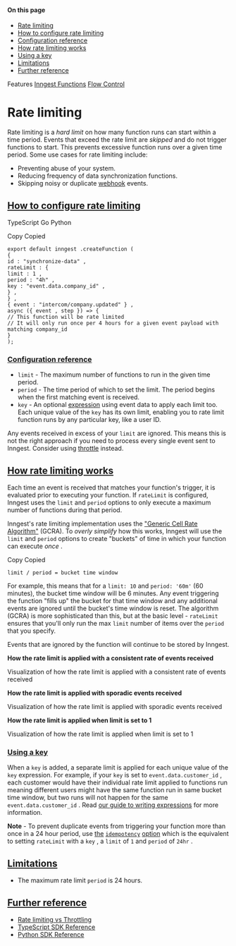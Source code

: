 #### On this page

- [Rate limiting](\docs\guides\rate-limiting#rate-limiting)
- [How to configure rate limiting](\docs\guides\rate-limiting#how-to-configure-rate-limiting)
- [Configuration reference](\docs\guides\rate-limiting#configuration-reference)
- [How rate limiting works](\docs\guides\rate-limiting#how-rate-limiting-works)
- [Using a key](\docs\guides\rate-limiting#using-a-key)
- [Limitations](\docs\guides\rate-limiting#limitations)
- [Further reference](\docs\guides\rate-limiting#further-reference)

Features [Inngest Functions](\docs\features\inngest-functions) [Flow Control](\docs\guides\flow-control)

# Rate limiting

Rate limiting is a *hard limit* on how many function runs can start within a time period. Events that exceed the rate limit are *skipped* and do not trigger functions to start. This prevents excessive function runs over a given time period. Some use cases for rate limiting include:

- Preventing abuse of your system.
- Reducing frequency of data synchronization functions.
- Skipping noisy or duplicate [webhook](\docs\platform\webhooks) events.

## [How to configure rate limiting](\docs\guides\rate-limiting#how-to-configure-rate-limiting)

TypeScript Go Python

Copy Copied

```
export default inngest .createFunction (
{
id : "synchronize-data" ,
rateLimit : {
limit : 1 ,
period : "4h" ,
key : "event.data.company_id" ,
} ,
} ,
{ event : "intercom/company.updated" } ,
async ({ event , step }) => {
// This function will be rate limited
// It will only run once per 4 hours for a given event payload with matching company_id
}
);
```

### [Configuration reference](\docs\guides\rate-limiting#configuration-reference)

- `limit` - The maximum number of functions to run in the given time period.
- `period` - The time period of which to set the limit. The period begins when the first matching event is received.
- `key` - An optional [expression](\docs\guides\writing-expressions) using event data to apply each limit too. Each unique value of the `key` has its own limit, enabling you to rate limit function runs by any particular key, like a user ID.

Any events received in excess of your `limit` are ignored. This means this is not the right approach if you need to process every single event sent to Inngest. Consider using [throttle](\docs\guides\throttling) instead.

## [How rate limiting works](\docs\guides\rate-limiting#how-rate-limiting-works)

Each time an event is received that matches your function's trigger, it is evaluated prior to executing your function. If `rateLimit` is configured, Inngest uses the `limit` and `period` options to only execute a maximum number of functions during that period.

Inngest's rate limiting implementation uses the ["Generic Cell Rate Algorithm"](https://en.wikipedia.org/wiki/Generic_cell_rate_algorithm) (GCRA). To *overly simplify* how this works, Inngest will use the `limit` and `period` options to create "buckets" of time in which your function can execute *once* .

Copy Copied

```
limit / period = bucket time window
```

For example, this means that for a `limit: 10` and `period: '60m'` (60 minutes), the bucket time window will be 6 minutes. Any event triggering the function "fills up" the bucket for that time window and any additional events are ignored until the bucket's time window is reset. The algorithm (GCRA) is more sophisticated than this, but at the basic level - `rateLimit` ensures that you'll only run the max `limit` number of items over the `period` that you specify.

Events that are ignored by the function will continue to be stored by Inngest.

**How the rate limit is applied with a consistent rate of events received**

Visualization of how the rate limit is applied with a consistent rate of events received

<!-- image -->

**How the rate limit is applied with sporadic events received**

Visualization of how the rate limit is applied with sporadic events received

<!-- image -->

**How the rate limit is applied when limit is set to 1**

Visualization of how the rate limit is applied when limit is set to 1

<!-- image -->

### [Using a key](\docs\guides\rate-limiting#using-a-key)

When a `key` is added, a separate limit is applied for each unique value of the `key` expression. For example, if your `key` is set to `event.data.customer_id` , each customer would have their individual rate limit applied to functions run meaning different users might have the same function run in same bucket time window, but two runs will not happen for the same `event.data.customer_id` . Read [our guide to writing expressions](\docs\guides\writing-expressions) for more information.

**Note** - To prevent duplicate events from triggering your function more than once in a 24 hour period, use [the](\docs\guides\handling-idempotency#at-the-function-level-the-consumer) [`idempotency`](\docs\guides\handling-idempotency#at-the-function-level-the-consumer) [option](\docs\guides\handling-idempotency#at-the-function-level-the-consumer) which is the equivalent to setting `rateLimit` with a `key` , a `limit` of `1` and `period` of `24hr` .

## [Limitations](\docs\guides\rate-limiting#limitations)

- The maximum rate limit `period` is 24 hours.

## [Further reference](\docs\guides\rate-limiting#further-reference)

- [Rate limiting vs Throttling](\docs\guides\throttling#throttling-vs-rate-limiting)
- [TypeScript SDK Reference](\docs\reference\functions\rate-limit)
- [Python SDK Reference](\docs\reference\python\functions\create#configuration)